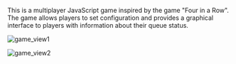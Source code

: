 This is a multiplayer JavaScript game inspired by the game "Four in a Row". 
The game allows players to set configuration and provides a graphical interface to players with information about their queue status.

![game_view1](https://user-images.githubusercontent.com/70913892/131527523-63a300d4-b46f-4402-8c83-73878db1377a.PNG)

![game_view2](https://user-images.githubusercontent.com/70913892/131527576-ccf163c2-01d5-4cc7-b1f8-7d68fe9a6b59.PNG)
